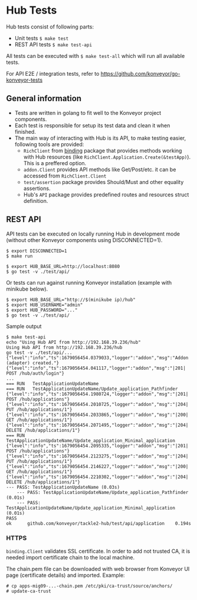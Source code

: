 # Hub Tests

Hub tests consist of following parts:
- Unit tests ```$ make test```
- REST API tests ```$ make test-api```

All tests can be executed with ```$ make test-all``` which will run all available tests.

For API E2E / integration tests, refer to https://github.com/konveyor/go-konveyor-tests

## General information

- Tests are written in golang to fit well to the Konveyor project components.
- Each test is responsible for setup its test data and clean it when finished.
- The main way of interacting with Hub is its API, to make testing easier, following tools are provided:
  - ```RichClient``` from [binding](https://github.com/konveyor/tackle2-hub/tree/main/binding) package that provides methods working with Hub resources (like ```RichClient.Application.Create(&testApp)```). This is a preffered option.
  - ```addon.Client``` provides API methods like Get/Post/etc. it can be accessed from ```RichClient.Client```
  - ```test/assertion``` package provides Should/Must and other equality assertions.
  - Hub's ```API``` package provides predefined routes and resources struct definition.


## REST API

API tests can be executed on locally running Hub in development mode (without other Konveyor components using DISCONNECTED=1).

```
$ export DISCONNECTED=1
$ make run
```

```
$ export HUB_BASE_URL=http://localhost:8080
$ go test -v ./test/api/
```

Or tests can run against running Konveyor installation (example with minikube below).

```
$ export HUB_BASE_URL="http://$(minikube ip)/hub"
$ export HUB_USERNAME="admin"
$ export HUB_PASSWORD="..."
$ go test -v ./test/api/
```

Sample output
```
$ make test-api 
echo "Using Hub API from http://192.168.39.236/hub"
Using Hub API from http://192.168.39.236/hub
go test -v ./test/api/...
{"level":"info","ts":1679056454.0379033,"logger":"addon","msg":"Addon (adapter) created."}
{"level":"info","ts":1679056454.041117,"logger":"addon","msg":"|201|  POST /hub/auth/login"}
...
=== RUN   TestApplicationUpdateName
=== RUN   TestApplicationUpdateName/Update_application_Pathfinder
{"level":"info","ts":1679056454.1980724,"logger":"addon","msg":"|201|  POST /hub/applications"}
{"level":"info","ts":1679056454.2010725,"logger":"addon","msg":"|204|  PUT /hub/applications/1"}
{"level":"info","ts":1679056454.2033865,"logger":"addon","msg":"|200|  GET /hub/applications/1"}
{"level":"info","ts":1679056454.2071495,"logger":"addon","msg":"|204|  DELETE /hub/applications/1"}
=== RUN   TestApplicationUpdateName/Update_application_Minimal_application
{"level":"info","ts":1679056454.2095335,"logger":"addon","msg":"|201|  POST /hub/applications"}
{"level":"info","ts":1679056454.2123275,"logger":"addon","msg":"|204|  PUT /hub/applications/1"}
{"level":"info","ts":1679056454.2146227,"logger":"addon","msg":"|200|  GET /hub/applications/1"}
{"level":"info","ts":1679056454.2210302,"logger":"addon","msg":"|204|  DELETE /hub/applications/1"}
--- PASS: TestApplicationUpdateName (0.03s)
    --- PASS: TestApplicationUpdateName/Update_application_Pathfinder (0.01s)
    --- PASS: TestApplicationUpdateName/Update_application_Minimal_application (0.01s)
PASS
ok  	github.com/konveyor/tackle2-hub/test/api/application	0.194s
```

### HTTPS

```binding.Client``` validates SSL certificate. In order to add not trusted CA, it is needed import certificate chain to the local machine.

The chain.pem file can be downloaded with web browser from Konveyor UI page (certificate details) and imported. Example:
```
# cp apps-mig09-...-chain.pem /etc/pki/ca-trust/source/anchors/
# update-ca-trust
```
